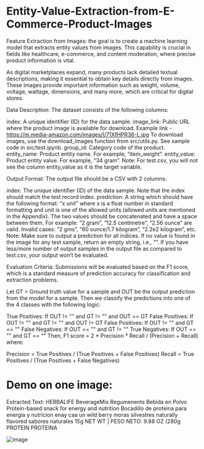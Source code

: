 # Entity-Value-Extraction-from-E-Commerce-Product-Images
Feature Extraction from Images:  the goal is to create a machine learning model that extracts entity values from images. This capability is crucial in fields like healthcare, e-commerce, and content moderation, where precise product information is vital. 

As digital marketplaces expand, many products lack detailed textual descriptions, making it essential to obtain key details directly from images. These images provide important information such as weight, volume, voltage, wattage, dimensions, and many more, which are critical for digital stores.

Data Description:
The dataset consists of the following columns:

index: A unique identifier (ID) for the data sample.
image_link: Public URL where the product image is available for download. Example link - https://m.media-amazon.com/images/I/71XfHPR36-L.jpg  To download images, use the download_images function from src/utils.py. See sample code in src/test.ipynb.
group_id: Category code of the product.
entity_name: Product entity name. For example, “item_weight”.
entity_value: Product entity value. For example, “34 gram”.
Note: For test.csv, you will not see the column entity_value as it is the target variable.

Output Format:
The output file should be a CSV with 2 columns:

index: The unique identifier (ID) of the data sample. Note that the index should match the test record index.
prediction: A string which should have the following format: “x unit” where x is a float number in standard formatting and unit is one of the allowed units (allowed units are mentioned in the Appendix). The two values should be concatenated and have a space between them.
For example: “2 gram”, “12.5 centimetre”, “2.56 ounce” are valid.
Invalid cases: “2 gms”, “60 ounce/1.7 kilogram”, “2.2e2 kilogram”, etc.
Note: Make sure to output a prediction for all indices. If no value is found in the image for any test sample, return an empty string, i.e., “”. If you have less/more number of output samples in the output file as compared to test.csv, your output won’t be evaluated.

Evaluation Criteria:
Submissions will be evaluated based on the F1 score, which is a standard measure of prediction accuracy for classification and extraction problems.

Let GT = Ground truth value for a sample and OUT be the output prediction from the model for a sample. Then we classify the predictions into one of the 4 classes with the following logic:

True Positives: If OUT != "" and GT != "" and OUT == GT
False Positives: If OUT != "" and GT != "" and OUT != GT
False Positives: If OUT != "" and GT == ""
False Negatives: If OUT == "" and GT != ""
True Negatives: If OUT == "" and GT == ""
Then,
F1 score = 2 * Precision * Recall / (Precision + Recall)
where:

Precision = True Positives / (True Positives + False Positives)
Recall = True Positives / (True Positives + False Negatives)


# Demo on one image:

Extracted Text:
HERBALIFE
BeverageMix
Regumenents
Bebida en Polvo
Protein-based snack for energy and nutrition
Bocadillo de proteina para energia y nutricion
enay
caa un
wild berry
moras
silvestres
naturally flavored
sabores naturales
15g
NET WT | PESO NETO: 9.88 OZ (280g
PROTEIN
PROTEINA



![image](https://github.com/user-attachments/assets/0475182f-c812-4dcb-8b93-c3a24a1bf9be)

